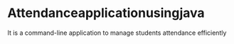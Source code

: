 # Attendanceapplicationusingjava
It is a command-line application to manage students attendance efficiently
